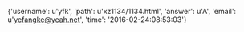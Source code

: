 {'username': u'yfk', 'path': u'xz1134/1134.html', 'answer': u'A', 'email': u'yefangke@yeah.net', 'time': '2016-02-24:08:53:03'}